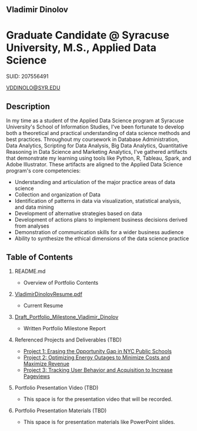 ## Vladimir Dinolov
# Graduate Candidate @ Syracuse University, M.S., Applied Data Science
SUID: 207556491

VDDINOLO@SYR.EDU

## Description

In my time as a student of the Applied Data Science program at Syracuse University's School of Information Studies, I've been fortunate to develop both a theoretical and practical understanding of data science methods and best practices. Throughout my coursework in Database Administration, Data Analytics, Scripting for Data Analysis, Big Data Analytics, Quantitative Reasoning in Data Science and Marketing Analytics, I've gathered artifacts that demonstrate my learning using tools like Python, R, Tableau, Spark, and Adobe Illustrator. These artifacts are aligned to the Applied Data Science program's core competencies: 

* Understanding and articulation of the major practice areas of data science
* Collection and organization of Data
* Identification of patterns in data via visualization, statistical analysis, and data mining
* Development of alternative strategies based on data
* Development of actions plans to implement business decisions derived from analyses
* Demonstration of communication skills for a wider business audience
* Ability to synthesize the ethical dimensions of the data science practice

## Table of Contents
1. README.md 
    - Overview of Portfolio Contents

2. [VladimirDinolovResume.pdf](https://github.com/vladimir-dinolov/Syracuse-Portfolio-Milestone/blob/main/Vladimir_Dinolov_Resume.pdf)
    - Current Resume

3. [Draft_Portfolio_Milestone_Vladimir_Dinolov](https://github.com/vladimir-dinolov/Syracuse-Portfolio-Milestone/blob/main/Draft_Portfolio_Milestone.pdf)
    - Written Portfolio Milestone Report

4. Referenced Projects and Deliverables (TBD) 
    * [Project 1: Erasing the Opportunity Gap in NYC Public Schools](https://github.com/vladimir-dinolov/NYDOE.git)
    * [Project 2: Optimizing Energy Outages to Minimize Costs and Maximize Revenue](https://github.com/vladimir-dinolov/Hydro.git)
    * [Project 3: Tracking User Behavior and Acquisition to Increase Pageviews](https://github.com/vladimir-dinolov/Google-Analytics.git)
  
5. Portfolio Presentation Video (TBD)
    - This space is for the presentation video that will be recorded. 

6. Portfolio Presentation Materials (TBD) 
    - This space is for presentation materials like PowerPoint slides. 
